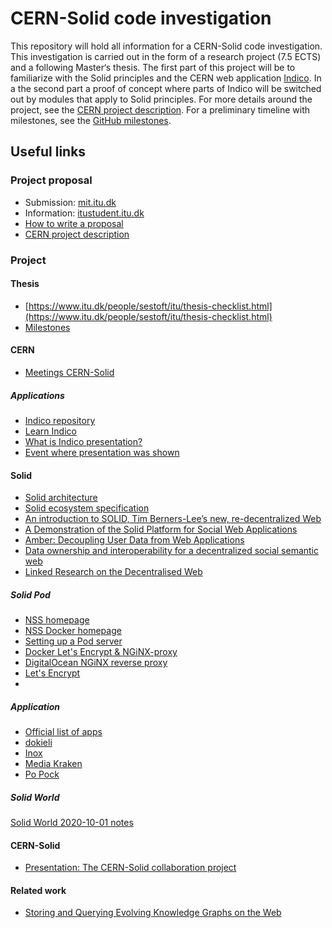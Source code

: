 # CERN-Solid code investigation

This repository will hold all information for a CERN-Solid code investigation. This investigation is carried out in the form of a research project (7.5 ECTS) and a following Master‘s thesis.
The first part of this project will be to familiarize with the Solid principles and the CERN web application [Indico](https://github.com/indico/indico/).
In a the second part a proof of concept where parts of Indico will be switched out by modules that apply to Solid principles.
For more details around the project, see the [CERN project description](https://it-student-projects.web.cern.ch/projects/cern-solid-code-investigation).
For a preliminary timeline with milestones, see the [GitHub milestones](https://github.com/janschill/uni-research_project/milestones?direction=asc&sort=due_date&state=open).

## Useful links

### Project proposal

- Submission: [mit.itu.dk](mit.itu.dk)
- Information: [itustudent.itu.dk](https://itustudent.itu.dk/study-administration/project-work/register-for-the-project)
- [How to write a proposal](https://dasya.itu.dk/for-students/howto/proposal/)
- [CERN project description](https://it-student-projects.web.cern.ch/projects/cern-solid-code-investigation)

### Project

#### Thesis

- [https://www.itu.dk/people/sestoft/itu/thesis-checklist.html](https://www.itu.dk/people/sestoft/itu/thesis-checklist.html)
- [Milestones](https://github.com/janschill/uni-research_project/milestones?direction=asc&sort=due_date&state=open)

#### CERN

- [Meetings CERN-Solid](https://indico.cern.ch/category/11962/)

##### Applications

- [Indico repository](https://github.com/indico/indico)
- [Learn Indico](https://indico.docs.cern.ch/)
- [What is Indico presentation?](https://pferreir.github.io/indico-presentations/20200207-solid-brainstorming/)
- [Event where presentation was shown](https://indico.cern.ch/event/866085/)

#### Solid

- [Solid architecture](https://rubenverborgh.github.io/solid-server-architecture/solid-architecture-v1-3-0.pdf)
- [Solid ecosystem specification](https://solid.github.io/specification/)
- [An introduction to SOLID, Tim Berners-Lee’s new, re-decentralized Web](https://www.freecodecamp.org/news/an-introduction-to-solid-tim-berners-lees-new-re-decentralized-web-25d6b78c523b/)
- [A Demonstration of the Solid Platform for Social Web Applications](http://gdac.uqam.ca/WWW2016-Proceedings/companion/p223.pdf)
- [Amber: Decoupling User Data from Web Applications](https://pdos.csail.mit.edu/papers/amber:hotos15.pdf)
- [Data ownership and interoperability for a decentralized social semantic web](https://tel.archives-ouvertes.fr/tel-00917965/document)
- [Linked Research on the Decentralised Web](https://csarven.ca/linked-research-decentralised-web)

##### Solid Pod

- [NSS homepage](https://github.com/solid/node-solid-server)
- [NSS Docker homepage](https://github.com/angelo-v/docker-solid-server)
- [Setting up a Pod server](https://solidproject.org/for-developers/pod-server)
- [Docker Let's Encrypt & NGiNX-proxy](https://github.com/nginx-proxy/docker-letsencrypt-nginx-proxy-companion)
- [DigitalOcean NGiNX reverse proxy](https://www.digitalocean.com/community/tutorials/how-to-configure-nginx-as-a-web-server-and-reverse-proxy-for-apache-on-one-ubuntu-20-04-server)
- [Let's Encrypt](https://letsencrypt.org/getting-started/)
-

##### Application

- [Official list of apps](https://solidproject.org/use-solid/apps)
- [dokieli](https://dokie.li/)
- [Inox](https://www.inox.app/)
- [Media Kraken](https://noeldemartin.github.io/media-kraken/login)
- [Po Pock](https://scenaristeur.github.io/solid-vue-panes/)

##### Solid World

[Solid World 2020-10-01 notes](https://codimd.web.cern.ch/s/SJIriOm8D#)

#### CERN-Solid

- [Presentation: The CERN-Solid collaboration project](https://indico.cern.ch/event/883268/contributions/3995749/)

#### Related work

- [Storing and Querying Evolving Knowledge Graphs on the Web](https://phd.rubensworks.net/)
